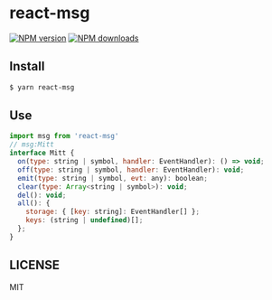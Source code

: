 # react-msg

[![NPM version](https://img.shields.io/npm/v/react-msg.svg?style=flat)](https://npmjs.org/package/react-msg)
[![NPM downloads](http://img.shields.io/npm/dm/react-msg.svg?style=flat)](https://npmjs.org/package/react-msg)

## Install

```bash
$ yarn react-msg
```

## Use

```jsx
import msg from 'react-msg'
// msg:Mitt
interface Mitt {
  on(type: string | symbol, handler: EventHandler): () => void;
  off(type: string | symbol, handler: EventHandler): void;
  emit(type: string | symbol, evt: any): boolean;
  clear(type: Array<string | symbol>): void;
  del(): void;
  all(): {
    storage: { [key: string]: EventHandler[] };
    keys: (string | undefined)[];
  };
}

```



## LICENSE

MIT
